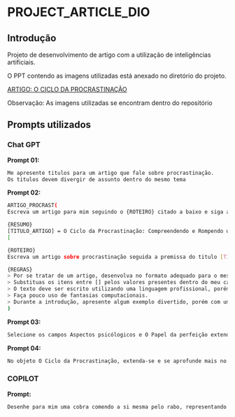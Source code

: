 # PROJECT_ARTICLE_DIO
## Introdução

Projeto de desenvolvimento de artigo com a utilização de inteligências artificiais.

O PPT contendo as imagens utilizadas está anexado no diretório do projeto.

[ARTIGO: O CICLO DA PROCRASTINAÇÃO](https://web.dio.me/articles/o-ciclo-da-procrastinacao-compreendendo-e-rompendo-o-padrao?page=1&order=oldest)

Observação: As imagens utilizadas se encontram dentro do repositório

## Prompts utilizados 
### Chat GPT

**Prompt 01:**
```bash
Me apresente titulos para um artigo que fale sobre procrastinação.
Os titulos devem divergir de assunto dentro do mesmo tema
```

**Prompt 02:**

```bash
ARTIGO_PROCRAST(
Escreva um artigo para mim seguindo o {ROTEIRO} citado a baixo e siga as {REGRAS} citadas abaixo.

{RESUMO}
[TITULO_ARTIGO] = O Ciclo da Procrastinação: Compreendendo e Rompendo o Padrão
[

{ROTEIRO}
Escreva um artigo sobre procrastinação seguida a premissa do titulo [TITULO_ARTIGO].

{REGRAS}
> Por se tratar de um artigo, desenvolva no formato adequado para o mesmo.
> Substituas os itens entre [] pelos valores presentes dentro do meu campo {RESUMO}.
> O texto deve ser escrito utilizando uma linguagem profissional, porém não acadêmica.
> Faça pouco uso de fantasias computacionais.
> Durante a introdução, apresente algum exemplo divertido, porém com uma mensagem e uma conclusão um pouco mais trágica.
)
```

**Prompt 03:**

```bash
Selecione os campos Aspectos psicólogicos e O Papel da perfeição extenda-os, se aprofundando mais no assunto.
```

**Prompt 04:**

```bash
No objeto O Ciclo da Procrastinação, extenda-se e se aprofunde mais no assunto
```

### COPILOT

**Prompt:**
```bash
Desenhe para mim uma cobra comendo a si mesma pelo rabo, representando o simbolo da auto-destruiçã
```

